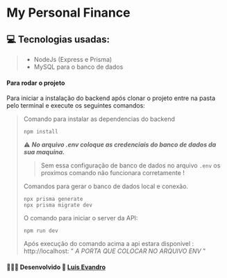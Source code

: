 # My Personal Finance

## 💻 Tecnologias usadas:

> - NodeJs (Express e Prisma)
> - MySQL para o banco de dados

#### Para rodar o projeto

Para iniciar a instalação do backend após clonar o projeto entre na pasta pelo terminal e execute os seguintes comandos:

> Comando para instalar as dependencias do backend
>
> ```
> npm install
> ```
>
> :warning: **_No arquivo .env coloque as credenciais do banco de dados da sua maquina._**
>
> > Sem essa configuração de banco de dados no arquivo `.env` os proximos comando não funcionara corretamente !
>
> Comandos para gerar o banco de dados local e conexão.
>
> ```
> npx prisma generate
> npx prisma migrate dev
> ```
>
> O comando para iniciar o server da API:
>
> ```
> npm run dev
> ```
>
> Após execução do comando acima a api estara disponivel : http://localhost: " _A PORTA QUE COLOCAR NO ARQUIVO ENV_ "

#### **👨🏻‍💻 Desenvolvido 💙 [Luis Evandro](https://github.com/LuisEvandro)**
